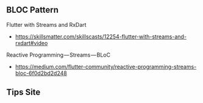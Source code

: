 ## BLOC Pattern
Flutter with Streams and RxDart
- https://skillsmatter.com/skillscasts/12254-flutter-with-streams-and-rxdart#video

Reactive Programming — Streams — BLoC
- https://medium.com/flutter-community/reactive-programming-streams-bloc-6f0d2bd2d248



## Tips Site
